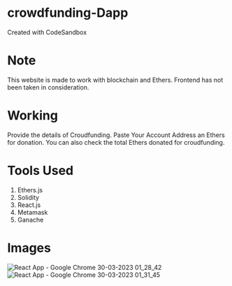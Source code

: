 # crowdfunding-Dapp
Created with CodeSandbox

# Note

This website is made to work with blockchain and Ethers. Frontend has not been taken in consideration.

# Working 

Provide the details of Croudfunding.
Paste Your Account Address an Ethers for donation.
You can also check the total Ethers donated for croudfunding.

# Tools Used 
1. Ethers.js
2. Solidity
3. React.js
4. Metamask
5. Ganache

# Images



![React App - Google Chrome 30-03-2023 01_28_42](https://user-images.githubusercontent.com/103368827/228654263-4e1434b0-86b9-43ca-8ff7-d96cc0242f7b.png)
![React App - Google Chrome 30-03-2023 01_31_45](https://user-images.githubusercontent.com/103368827/228654278-6ad5b80f-a09d-4b9b-9200-8272f6bdae22.png)
